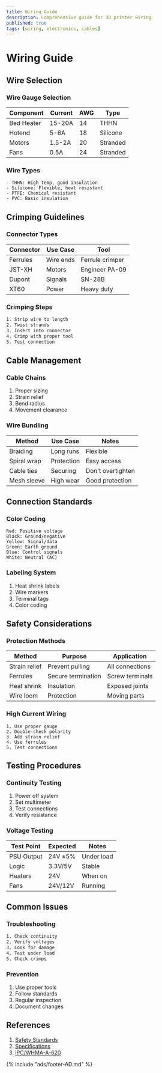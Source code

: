 ```yaml
---
title: Wiring Guide
description: Comprehensive guide for 3D printer wiring
published: true
tags: [wiring, electronics, cables]
---
```


# Wiring Guide

## Wire Selection

### Wire Gauge Selection
| Component | Current | AWG | Type |
|-----------|---------|-----|------|
| Bed Heater | 15-20A | 14 | THHN |
| Hotend | 5-6A | 18 | Silicone |
| Motors | 1.5-2A | 20 | Stranded |
| Fans | 0.5A | 24 | Stranded |

### Wire Types
```text title="Common Wire Types"
- THHN: High temp, good insulation
- Silicone: Flexible, heat resistant
- PTFE: Chemical resistant
- PVC: Basic insulation
```

## Crimping Guidelines

### Connector Types
| Connector | Use Case | Tool |
|-----------|----------|------|
| Ferrules | Wire ends | Ferrule crimper |
| JST-XH | Motors | Engineer PA-09 |
| Dupont | Signals | SN-28B |
| XT60 | Power | Heavy duty |

### Crimping Steps
```bash title="Basic Crimping"
1. Strip wire to length
2. Twist strands
3. Insert into connector
4. Crimp with proper tool
5. Test connection
```

## Cable Management

### Cable Chains
1. Proper sizing
2. Strain relief
3. Bend radius
4. Movement clearance

### Wire Bundling
| Method | Use Case | Notes |
|--------|----------|-------|
| Braiding | Long runs | Flexible |
| Spiral wrap | Protection | Easy access |
| Cable ties | Securing | Don't overtighten |
| Mesh sleeve | High wear | Good protection |

## Connection Standards

### Color Coding
```text title="Standard Colors"
Red: Positive voltage
Black: Ground/negative
Yellow: Signal/data
Green: Earth ground
Blue: Control signals
White: Neutral (AC)
```

### Labeling System
1. Heat shrink labels
2. Wire markers
3. Terminal tags
4. Color coding

## Safety Considerations

### Protection Methods
| Method | Purpose | Application |
|--------|---------|-------------|
| Strain relief | Prevent pulling | All connections |
| Ferrules | Secure termination | Screw terminals |
| Heat shrink | Insulation | Exposed joints |
| Wire loom | Protection | Moving parts |

### High Current Wiring
```text title="Safety Rules"
1. Use proper gauge
2. Double-check polarity
3. Add strain relief
4. Use ferrules
5. Test connections
```

## Testing Procedures

### Continuity Testing
1. Power off system
2. Set multimeter
3. Test connections
4. Verify resistance

### Voltage Testing
| Test Point | Expected | Notes |
|------------|----------|-------|
| PSU Output | 24V ±5% | Under load |
| Logic | 3.3V/5V | Stable |
| Heaters | 24V | When on |
| Fans | 24V/12V | Running |

## Common Issues

### Troubleshooting
```bash title="Common Problems"
1. Check continuity
2. Verify voltages
3. Look for damage
4. Test under load
5. Check crimps
```

### Prevention
1. Use proper tools
2. Follow standards
3. Regular inspection
4. Document changes

## References
1. [Safety Standards](../standards.md)
2. [Specifications](../specifications.md)
3. [IPC/WHMA-A-620](https://www.ipc.org)

{% include "ads/footer-AD.md" %} 